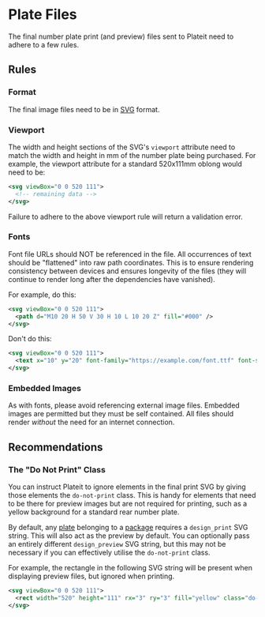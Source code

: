 # Plate Files

The final number plate print (and preview) files sent to Plateit need to adhere to a few rules.

## Rules

### Format

The final image files need to be in [SVG](https://developer.mozilla.org/en-US/docs/Web/SVG) format.

### Viewport

The width and height sections of the SVG's `viewport` attribute need to match the width and height in mm of the number plate being purchased. For example, the viewport attribute for a standard 520x111mm oblong would need to be:

```xml
<svg viewBox="0 0 520 111">
  <!-- remaining data -->
</svg>
```

Failure to adhere to the above viewport rule will return a validation error.

### Fonts

Font file URLs should NOT be referenced in the file. All occurrences of text should be "flattened" into raw path coordinates. This is to ensure rendering consistency between devices and ensures longevity of the files (they will continue to render long after the dependencies have vanished).

For example, do this:

```xml
<svg viewBox="0 0 520 111">
  <path d="M10 20 H 50 V 30 H 10 L 10 20 Z" fill="#000" />
</svg>
```

Don't do this:

```xml
<svg viewBox="0 0 520 111">
  <text x="10" y="20" font-family="https://example.com/font.ttf" font-size="24">Text</text>
</svg>
```
### Embedded Images

As with fonts, please avoid referencing external image files. Embedded images are permitted but they must be self contained. All files should render *without* the need for an internet connection.

## Recommendations

### The "Do Not Print" Class

You can instruct Plateit to ignore elements in the final print SVG by giving those elements the `do-not-print` class. This is handy for elements that need to be there for preview images but are not required for printing, such as a yellow background for a standard rear number plate.

By default, any [plate](/objects/order-package-plate.md) belonging to a [package](/objects/order-package.md) requires a `design_print` SVG string. This will also act as the preview by default. You can optionally pass an entirely different `design_preview` SVG string, but this may not be necessary if you can effectively utilise the `do-not-print` class.

For example, the rectangle in the following SVG string will be present when displaying preview files, but ignored when printing.

```xml
<svg viewBox="0 0 520 111">
  <rect width="520" height="111" rx="3" ry="3" fill="yellow" class="do-not-print"></rect>
</svg>
```